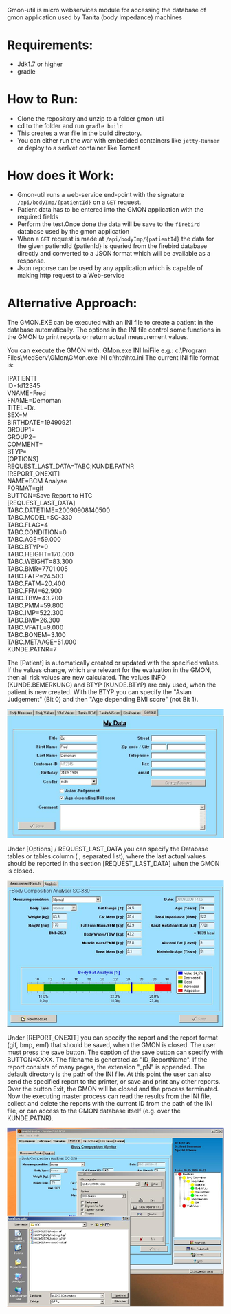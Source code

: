 Gmon-util is micro webservices module for accessing the database of gmon application used by Tanita (body Impedance) machines

Requirements:
=============

* Jdk1.7 or higher
* gradle 

How to Run:
===========
* Clone the repository and unzip to a folder gmon-util
* cd to the folder and run `gradle build`
* This creates a war file in the build directory.
* You can either run the war with embedded containers like `jetty-Runner` or deploy to a serlvet container like Tomcat

How does it Work:
=================

* Gmon-util runs a web-service end-point with the signature `/api/bodyImp/{patientId}` on a `GET` request.
* Patient data has to be entered into the GMON application with the required fields
* Perform the test.Once done the data will be save to the `firebird` database used by the gmon application
* When a `GET` request is made at `/api/bodyImp/{patientId}` the data for the given patiendId {patienId} is queried from  the firebird database directly and converted to a JSON format which will be available as a response.
* Json reponse can be used by any application which is capable of making http request to a Web-service

Alternative Approach:
=====================

The GMON.EXE can be executed with an INI file to create a patient in the database automatically. 
The options in the INI file control some functions in the GMON to print reports or return actual 
measurement values. 


You can execute the GMON with: GMon.exe INI IniFile
e.g.: c:\Program Files\MedServ\GMon\GMon.exe INI c:\htc\htc.ini
The current INI file format is:
 
 
[PATIENT] <br>
 ID=fd12345 <br> 
 VNAME=Fred <br>
 FNAME=Demoman <br>
 TITEL=Dr. <br>
 SEX=M <br>
 BIRTHDATE=19490921<br> 
 GROUP1= <br>
 GROUP2= <br>
 COMMENT= <br>
 BTYP= <br>
 [OPTIONS] <br>
 REQUEST_LAST_DATA=TABC;KUNDE.PATNR<br> 
 [REPORT_ONEXIT] <br>
 NAME=BCM Analyse <br>
 FORMAT=gif <br>
 BUTTON=Save Report to HTC<br> 
 [REQUEST_LAST_DATA] <br>
 TABC.DATETIME=20090908140500<br> 
 TABC.MODEL=SC-330 <br>
 TABC.FLAG=4 <br>
 TABC.CONDITION=0<br> 
 TABC.AGE=59.000 <br>
 TABC.BTYP=0 <br>
 TABC.HEIGHT=170.000<br> 
 TABC.WEIGHT=83.300 <br>
 TABC.BMR=7701.005 <br>
 TABC.FATP=24.500 <br>
 TABC.FATM=20.400 <br>
 TABC.FFM=62.900 <br>
 TABC.TBW=43.200 <br>
 TABC.PMM=59.800 <br>
 TABC.IMP=522.300 <br>
 TABC.BMI=26.300 <br>
 TABC.VFATL=9.000 <br>
 TABC.BONEM=3.100 <br>
 TABC.METAAGE=51.000 <br>
 KUNDE.PATNR=7 <br>


The [Patient] is automatically created or updated with the specified values. If the values change, which 
are relevant for the evaluation in the GMON, then all risk values are new calculated. The values INFO 
(KUNDE.BEMERKUNG) and BTYP (KUNDE.BTYP) are only used, when the patient is new 
created. With the BTYP you can specify the "Asian Judgement" (Bit 0) and then "Age depending BMI 
score" (not Bit 1). 


![](https://github.com/cghr/gmon-util/blob/master/images/image1.jpg)


Under [Options] / REQUEST_LAST_DATA you can specify the Database tables or 
tables.column ( ; separated list), where the last actual values should be reported in the section 
[REQUEST_LAST_DATA] when the GMON is closed. 

![](https://github.com/cghr/gmon-util/blob/master/images/image2.jpg)


Under [REPORT_ONEXIT] you can specify the report and the report format (gif, bmp, emf) 
that should be saved, when the GMON is closed. The user must press the save button. The 
caption of the save button can specify with BUTTON=XXXX. The filename is generated as 
"ID_ReportName". If the report consists of many pages, the extension "_pN" is appended. 
The default directory is the path of the INI file. 
At this point the user can also send the specified report to the printer, or save and print any 
other reports. Over the button Exit, the GMON will be closed and the process terminated. 
Now the executing master process can read the results from the INI file, collect and delete the 
reports with the current ID from the path of the INI file, or can access to the GMON database 
itself (e.g. over the KUNDE.PATNR). 

![](https://github.com/cghr/gmon-util/blob/master/images/image3.jpg)